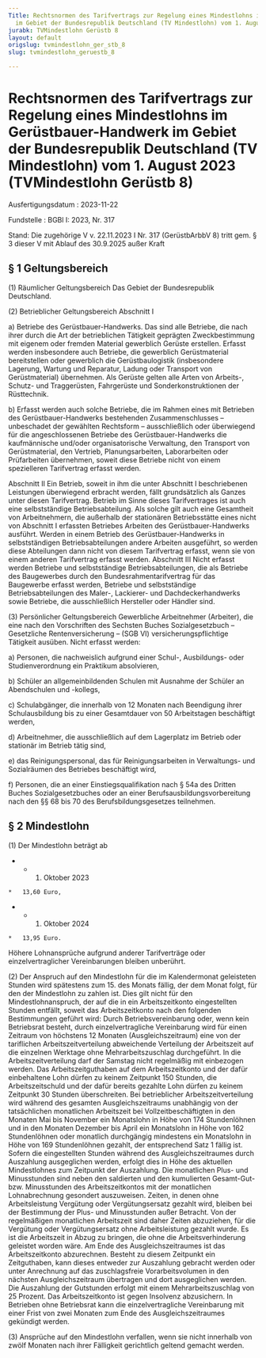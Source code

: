 ```yaml
---
Title: Rechtsnormen des Tarifvertrags zur Regelung eines Mindestlohns im Gerüstbauer-Handwerk
  im Gebiet der Bundesrepublik Deutschland (TV Mindestlohn) vom 1. August 2023
jurabk: TVMindestlohn Gerüstb 8
layout: default
origslug: tvmindestlohn_ger_stb_8
slug: tvmindestlohn_geruestb_8

---
```


# Rechtsnormen des Tarifvertrags zur Regelung eines Mindestlohns im Gerüstbauer-Handwerk im Gebiet der Bundesrepublik Deutschland (TV Mindestlohn) vom 1. August 2023 (TVMindestlohn Gerüstb 8)

Ausfertigungsdatum
:   2023-11-22

Fundstelle
:   BGBl I: 2023, Nr. 317

Stand: Die zugehörige V v. 22.11.2023 I Nr. 317 (GerüstbArbbV 8) tritt gem. § 3 dieser V mit Ablauf des 30.9.2025 außer Kraft

## § 1 Geltungsbereich

(1) Räumlicher Geltungsbereich
Das Gebiet der Bundesrepublik Deutschland.

(2) Betrieblicher Geltungsbereich
Abschnitt I

a)  Betriebe des Gerüstbauer-Handwerks. Das sind alle Betriebe, die nach ihrer durch die Art der betrieblichen Tätigkeit geprägten Zweckbestimmung mit eigenem oder fremden Material gewerblich Gerüste erstellen. Erfasst werden insbesondere auch Betriebe, die gewerblich Gerüstmaterial bereitstellen oder gewerblich die Gerüstbaulogistik (insbesondere Lagerung, Wartung und Reparatur, Ladung oder Transport von Gerüstmaterial) übernehmen. Als Gerüste gelten alle Arten von Arbeits-, Schutz- und Traggerüsten, Fahrgerüste und Sonderkonstruktionen der Rüsttechnik.


b)  Erfasst werden auch solche Betriebe, die im Rahmen eines mit Betrieben des Gerüstbauer-Handwerks bestehenden Zusammenschlusses – unbeschadet der gewählten Rechtsform – ausschließlich oder überwiegend für die angeschlossenen Betriebe des Gerüstbauer-Handwerks die kaufmännische und/oder organisatorische Verwaltung, den Transport von Gerüstmaterial, den Vertrieb, Planungsarbeiten, Laborarbeiten oder Prüfarbeiten übernehmen, soweit diese Betriebe nicht von einem spezielleren Tarifvertrag erfasst werden.



Abschnitt II
Ein Betrieb, soweit in ihm die unter Abschnitt I beschriebenen Leistungen überwiegend erbracht werden, fällt grundsätzlich als Ganzes unter diesen Tarifvertrag. Betrieb im Sinne dieses Tarifvertrages ist auch eine selbstständige Betriebsabteilung. Als solche gilt auch eine Gesamtheit von Arbeitnehmern, die außerhalb der stationären Betriebsstätte eines nicht von Abschnitt I erfassten Betriebes Arbeiten des Gerüstbauer-Handwerks ausführt. Werden in einem Betrieb des Gerüstbauer-Handwerks in selbstständigen Betriebsabteilungen andere Arbeiten ausgeführt, so werden diese Abteilungen dann nicht von diesem Tarifvertrag erfasst, wenn sie von einem anderen Tarifvertrag erfasst werden.
Abschnitt III
Nicht erfasst werden Betriebe und selbstständige Betriebsabteilungen, die als Betriebe des Baugewerbes durch den Bundesrahmentarifvertrag für das Baugewerbe erfasst werden, Betriebe und selbstständige Betriebsabteilungen des Maler-, Lackierer- und Dachdeckerhandwerks sowie Betriebe, die ausschließlich Hersteller oder Händler sind.

(3) Persönlicher Geltungsbereich
Gewerbliche Arbeitnehmer (Arbeiter), die eine nach den Vorschriften des Sechsten Buches Sozialgesetzbuch – Gesetzliche Rentenversicherung – (SGB VI) versicherungspflichtige Tätigkeit ausüben.
Nicht erfasst werden:

a)  Personen, die nachweislich aufgrund einer Schul-, Ausbildungs- oder Studienverordnung ein Praktikum absolvieren,


b)  Schüler an allgemeinbildenden Schulen mit Ausnahme der Schüler an Abendschulen und -kollegs,


c)  Schulabgänger, die innerhalb von 12 Monaten nach Beendigung ihrer Schulausbildung bis zu einer Gesamtdauer von 50 Arbeitstagen beschäftigt werden,


d)  Arbeitnehmer, die ausschließlich auf dem Lagerplatz im Betrieb oder stationär im Betrieb tätig sind,


e)  das Reinigungspersonal, das für Reinigungsarbeiten in Verwaltungs- und Sozialräumen des Betriebes beschäftigt wird,


f)  Personen, die an einer Einstiegsqualifikation nach § 54a des Dritten Buches Sozialgesetzbuches oder an einer Berufsausbildungsvorbereitung nach den §§ 68 bis 70 des Berufsbildungsgesetzes teilnehmen.





## § 2 Mindestlohn

(1) Der Mindestlohn beträgt ab

*    *   1. Oktober 2023

    *   13,60 Euro,


*    *   1. Oktober 2024

    *   13,95 Euro.



Höhere Lohnansprüche aufgrund anderer Tarifverträge oder einzelvertraglicher Vereinbarungen bleiben unberührt.

(2) Der Anspruch auf den Mindestlohn für die im Kalendermonat geleisteten Stunden wird spätestens zum 15. des Monats fällig, der dem Monat folgt, für den der Mindestlohn zu zahlen ist.
Dies gilt nicht für den Mindestlohnanspruch, der auf die in ein Arbeitszeitkonto eingestellten Stunden entfällt, soweit das Arbeitszeitkonto nach den folgenden Bestimmungen geführt wird:
Durch Betriebsvereinbarung oder, wenn kein Betriebsrat besteht, durch einzelvertragliche Vereinbarung wird für einen Zeitraum von höchstens 12 Monaten (Ausgleichszeitraum) eine von der tariflichen Arbeitszeitverteilung abweichende Verteilung der Arbeitszeit auf die einzelnen Werktage ohne Mehrarbeitszuschlag durchgeführt. In die Arbeitszeitverteilung darf der Samstag nicht regelmäßig mit einbezogen werden.
Das Arbeitszeitguthaben auf dem Arbeitszeitkonto und der dafür einbehaltene Lohn dürfen zu keinem Zeitpunkt 150 Stunden, die Arbeitszeitschuld und der dafür bereits gezahlte Lohn dürfen zu keinem Zeitpunkt 30 Stunden überschreiten.
Bei betrieblicher Arbeitszeitverteilung wird während des gesamten Ausgleichszeitraums unabhängig von der tatsächlichen monatlichen Arbeitszeit bei Vollzeitbeschäftigten in den Monaten Mai bis November ein Monatslohn in Höhe von 174 Stundenlöhnen und in den Monaten Dezember bis April ein Monatslohn in Höhe von 162 Stundenlöhnen oder monatlich durchgängig mindestens ein Monatslohn in Höhe von 169 Stundenlöhnen gezahlt, der entsprechend Satz 1 fällig ist.
Sofern die eingestellten Stunden während des Ausgleichszeitraumes durch Auszahlung ausgeglichen werden, erfolgt dies in Höhe des aktuellen Mindestlohnes zum Zeitpunkt der Auszahlung.
Die monatlichen Plus- und Minusstunden sind neben den saldierten und den kumulierten Gesamt-Gut- bzw. Minusstunden des Arbeitszeitkontos mit der monatlichen Lohnabrechnung gesondert auszuweisen. Zeiten, in denen ohne Arbeitsleistung Vergütung oder Vergütungsersatz gezahlt wird, bleiben bei der Bestimmung der Plus- und Minusstunden außer Betracht.
Von der regelmäßigen monatlichen Arbeitszeit sind daher Zeiten abzuziehen, für die Vergütung oder Vergütungsersatz ohne Arbeitsleistung gezahlt wurde. Es ist die Arbeitszeit in Abzug zu bringen, die ohne die Arbeitsverhinderung geleistet worden wäre.
Am Ende des Ausgleichszeitraumes ist das Arbeitszeitkonto abzurechnen. Besteht zu diesem Zeitpunkt ein Zeitguthaben, kann dieses entweder zur Auszahlung gebracht werden oder unter Anrechnung auf das zuschlagsfreie Vorarbeitsvolumen in den nächsten Ausgleichszeitraum übertragen und dort ausgeglichen werden. Die Auszahlung der Gutstunden erfolgt mit einem Mehrarbeitszuschlag von 25 Prozent.
Das Arbeitszeitkonto ist gegen Insolvenz abzusichern.
In Betrieben ohne Betriebsrat kann die einzelvertragliche Vereinbarung mit einer Frist von zwei Monaten zum Ende des Ausgleichszeitraumes gekündigt werden.

(3) Ansprüche auf den Mindestlohn verfallen, wenn sie nicht innerhalb von zwölf Monaten nach ihrer Fälligkeit gerichtlich geltend gemacht werden.

